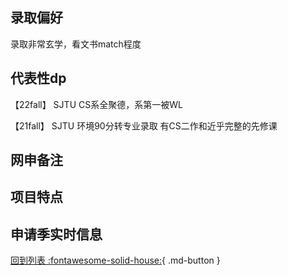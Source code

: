 ## 录取偏好

录取非常玄学，看文书match程度

## 代表性dp
【22fall】 SJTU CS系全聚德，系第一被WL

【21fall】 SJTU 环境90分转专业录取 有CS二作和近乎完整的先修课
## 网申备注

## 项目特点

## 申请季实时信息

[回到列表 :fontawesome-solid-house:](选校梯度.md){ .md-button }

